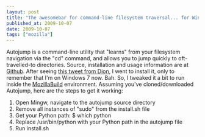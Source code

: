```yaml
---
layout: post
title: "The awesomebar for command-line filesystem traversal... for Windows"
published_at: 2009-10-07
date: 2009-10-07
tags: ["mozilla"]
---
```


Autojump is a command-line utility that "learns" from your filesystem navigation via the "cd" command, and allows you to jump quickly to oft-travelled-to directories. Source, installation and usage information are at [Github](http://github.com/joelthelion/autojump). After seeing [this tweet from Dion](http://twitter.com/dalmaer/statuses/4685018591), I went to install it, only to remember that I'm on Windows 7 now. Bah. So, I tweaked it a bit to run inside the [MozillaBuild](https://developer.mozilla.org/En/Windows_Build_Prerequisites#MozillaBuild) environment. Assuming you've cloned/downloaded Autojump, here are the steps to get it working:

1.  Open Mingw, navigate to the autojump source directory
2.  Remove all instances of "sudo" from the install.sh file
3.  Get your Python path: $ which python
4.  Replace /usr/bin/python with your Python path in the autojump file
5.  Run install.sh